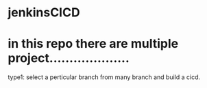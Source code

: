 # jenkinsCICD
# in this repo there are multiple project....................
type1: select a perticular branch from many branch and build a cicd.
